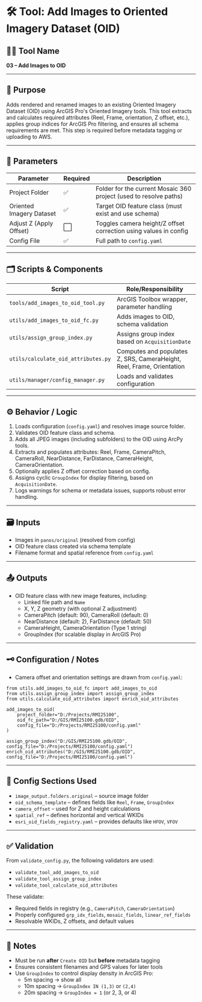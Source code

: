 # 🛠️ Tool: Add Images to Oriented Imagery Dataset (OID)

## 🧑‍💻 Tool Name
**03 – Add Images to OID**

---

## 📝 Purpose

Adds rendered and renamed images to an existing Oriented Imagery Dataset (OID) using ArcGIS Pro's Oriented Imagery tools. This tool extracts and calculates required attributes (Reel, Frame, orientation, Z offset, etc.), applies group indices for ArcGIS Pro filtering, and ensures all schema requirements are met. This step is required before metadata tagging or uploading to AWS.

---

## 🧰 Parameters

| Parameter                   | Required | Description                                                         |
|-----------------------------|----------|---------------------------------------------------------------------|
| Project Folder              | ✅       | Folder for the current Mosaic 360 project (used to resolve paths)   |
| Oriented Imagery Dataset    | ✅       | Target OID feature class (must exist and use schema)                |
| Adjust Z (Apply Offset)     | ⬜️      | Toggles camera height/Z offset correction using values in config    |
| Config File                 | ✅       | Full path to `config.yaml`                                          |

---

## 🗂️ Scripts & Components

| Script                              | Role/Responsibility                                                 |
|-------------------------------------|---------------------------------------------------------------------|
| `tools/add_images_to_oid_tool.py`   | ArcGIS Toolbox wrapper, parameter handling                          |
| `utils/add_images_to_oid_fc.py`     | Adds images to OID, schema validation                               |
| `utils/assign_group_index.py`       | Assigns group index based on `AcquisitionDate`                      |
| `utils/calculate_oid_attributes.py` | Computes and populates Z, SRS, CameraHeight, Reel, Frame, Orientation |
| `utils/manager/config_manager.py`   | Loads and validates configuration                                   |

---

## ⚙️ Behavior / Logic

1. Loads configuration (`config.yaml`) and resolves image source folder.
2. Validates OID feature class and schema.
3. Adds all JPEG images (including subfolders) to the OID using ArcPy tools.
4. Extracts and populates attributes: Reel, Frame, CameraPitch, CameraRoll, NearDistance, FarDistance, CameraHeight, CameraOrientation.
5. Optionally applies Z offset correction based on config.
6. Assigns cyclic `GroupIndex` for display filtering, based on `AcquisitionDate`.
7. Logs warnings for schema or metadata issues, supports robust error handling.

---

## 🗃️ Inputs

- Images in `panos/original` (resolved from config)
- OID feature class created via schema template
- Filename format and spatial reference from `config.yaml`

---

## 📤 Outputs

- OID feature class with new image features, including:
  - Linked file path and `Name`
  - X, Y, Z geometry (with optional Z adjustment)
  - CameraPitch (default: 90), CameraRoll (default: 0)
  - NearDistance (default: 2), FarDistance (default: 50)
  - CameraHeight, CameraOrientation (Type 1 string)
  - GroupIndex (for scalable display in ArcGIS Pro)

---

## 🗝️ Configuration / Notes

- Camera offset and orientation settings are drawn from `config.yaml`:

```
from utils.add_images_to_oid_fc import add_images_to_oid
from utils.assign_group_index import assign_group_index
from utils.calculate_oid_attributes import enrich_oid_attributes

add_images_to_oid(
    project_folder="D:/Projects/RMI25100",
    oid_fc_path="D:/GIS/RMI25100.gdb/OID",
    config_file="D:/Projects/RMI25100/config.yaml"
)

assign_group_index("D:/GIS/RMI25100.gdb/OID", config_file="D:/Projects/RMI25100/config.yaml")
enrich_oid_attributes("D:/GIS/RMI25100.gdb/OID", config_file="D:/Projects/RMI25100/config.yaml")
```

---

## 🔎 Config Sections Used

- `image_output.folders.original` – source image folder
- `oid_schema_template` – defines fields like `Reel`, `Frame`, `GroupIndex`
- `camera_offset` – used for Z and height calculations
- `spatial_ref` – defines horizontal and vertical WKIDs
- `esri_oid_fields_registry.yaml` – provides defaults like `HFOV`, `VFOV`

---

## ✅ Validation

From `validate_config.py`, the following validators are used:
- `validate_tool_add_images_to_oid`
- `validate_tool_assign_group_index`
- `validate_tool_calculate_oid_attributes`

These validate:
- Required fields in registry (e.g., `CameraPitch`, `CameraOrientation`)
- Properly configured `grp_idx_fields`, `mosaic_fields`, `linear_ref_fields`
- Resolvable WKIDs, Z offsets, and default values

---

## 📝 Notes

- Must be run **after** `Create OID` but **before** metadata tagging
- Ensures consistent filenames and GPS values for later tools
- Use `GroupIndex` to control display density in ArcGIS Pro:
  - 5m spacing → show all
  - 10m spacing → `GroupIndex IN (1,3)` or `(2,4)`
  - 20m spacing → `GroupIndex = 1` (or 2, 3, or 4)
